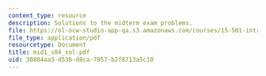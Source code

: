 ```yaml
---
content_type: resource
description: Solutions to the midterm exam problems.
file: https://ol-ocw-studio-app-qa.s3.amazonaws.com/courses/15-501-introduction-to-financial-and-managerial-accounting-spring-2004/30804aa3d536d8ca7057b2f8713a5c10_mid1_s04_sol.pdf
file_type: application/pdf
resourcetype: Document
title: mid1_s04_sol.pdf
uid: 30804aa3-d536-d8ca-7057-b2f8713a5c10
---
```

